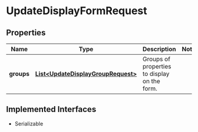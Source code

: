 

# UpdateDisplayFormRequest


## Properties

| Name | Type | Description | Notes |
|------------ | ------------- | ------------- | -------------|
|**groups** | [**List&lt;UpdateDisplayGroupRequest&gt;**](UpdateDisplayGroupRequest.md) | Groups of properties to display on the form. |  |


## Implemented Interfaces

* Serializable

